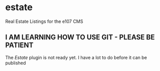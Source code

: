 # estate
Real Estate Listings for the e107 CMS
## I AM LEARNING HOW TO USE GIT - PLEASE BE PATIENT
The _Estate_ plugin is not ready yet. I have a lot to do before it can be published
